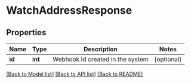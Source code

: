 # WatchAddressResponse

## Properties
Name | Type | Description | Notes
------------ | ------------- | ------------- | -------------
**id** | **int** | Webhook Id created in the system | [optional] 

[[Back to Model list]](../README.md#documentation-for-models) [[Back to API list]](../README.md#documentation-for-api-endpoints) [[Back to README]](../README.md)


